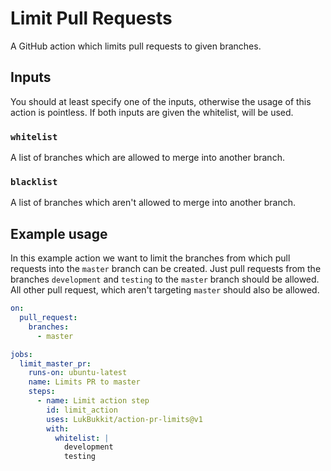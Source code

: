 # Limit Pull Requests
A GitHub action which limits pull requests to given branches.

## Inputs

You should at least specify one of the inputs, otherwise the usage of this action is pointless.
If both inputs are given the whitelist, will be used.

### `whitelist`
A list of branches which are allowed to merge into another branch.

### `blacklist`
A list of branches which aren't allowed to merge into another branch.


## Example usage
In this example action we want to limit the branches from which pull requests into the `master` branch can be created.
Just pull requests from the branches `development` and `testing` to the `master` branch should be allowed.  
All other pull request, which aren't targeting `master` should also be allowed.

```yaml
on:
  pull_request:
    branches:
      - master

jobs:
  limit_master_pr:
    runs-on: ubuntu-latest
    name: Limits PR to master
    steps:
      - name: Limit action step
        id: limit_action
        uses: LukBukkit/action-pr-limits@v1
        with:
          whitelist: |
            development
            testing
```